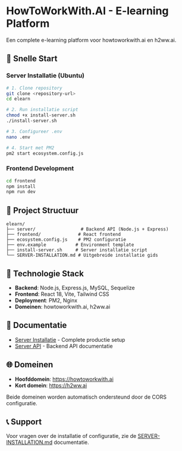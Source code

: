 # HowToWorkWith.AI - E-learning Platform

Een complete e-learning platform voor howtoworkwith.ai en h2ww.ai.

## 🚀 Snelle Start

### Server Installatie (Ubuntu)
```bash
# 1. Clone repository
git clone <repository-url>
cd elearn

# 2. Run installatie script
chmod +x install-server.sh
./install-server.sh

# 3. Configureer .env
nano .env

# 4. Start met PM2
pm2 start ecosystem.config.js
```

### Frontend Development
```bash
cd frontend
npm install
npm run dev
```

## 📁 Project Structuur

```
elearn/
├── server/                 # Backend API (Node.js + Express)
├── frontend/              # React frontend
├── ecosystem.config.js    # PM2 configuratie
├── env.example           # Environment template
├── install-server.sh     # Server installatie script
└── SERVER-INSTALLATION.md # Uitgebreide installatie gids
```

## 🔧 Technologie Stack

- **Backend**: Node.js, Express.js, MySQL, Sequelize
- **Frontend**: React 18, Vite, Tailwind CSS
- **Deployment**: PM2, Nginx
- **Domeinen**: howtoworkwith.ai, h2ww.ai

## 📖 Documentatie

- [Server Installatie](SERVER-INSTALLATION.md) - Complete productie setup
- [Server API](server/README.md) - Backend API documentatie

## 🌐 Domeinen

- **Hoofddomein**: https://howtoworkwith.ai
- **Kort domein**: https://h2ww.ai

Beide domeinen worden automatisch ondersteund door de CORS configuratie.

## 📞 Support

Voor vragen over de installatie of configuratie, zie de [SERVER-INSTALLATION.md](SERVER-INSTALLATION.md) documentatie.